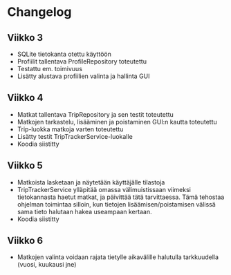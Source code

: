 # Changelog

## Viikko 3
- SQLite tietokanta otettu käyttöön
- Profiilit tallentava ProfileRepository toteutettu
- Testattu em. toimivuus
- Lisätty alustava profiilien valinta ja hallinta GUI

## Viikko 4
- Matkat tallentava TripRepository ja sen testit toteutettu
- Matkojen tarkastelu, lisääminen ja poistaminen GUI:n kautta toteutettu
- Trip-luokka matkoja varten toteutettu
- Lisätty testit TripTrackerService-luokalle
- Koodia siistitty

## Viikko 5
- Matkoista lasketaan ja näytetään käyttäjälle tilastoja
- TripTrackerService ylläpitää omassa välimuistissaan viimeksi tietokannasta haetut matkat, ja päivittää tätä tarvittaessa. Tämä tehostaa ohjelman toimintaa silloin, kun tietojen lisäämisen/poistamisen välissä sama tieto halutaan hakea useampaan kertaan.
- Koodia siistitty

## Viikko 6
- Matkojen valinta voidaan rajata tietylle aikavälille halutulla tarkkuudella (vuosi, kuukausi jne)
